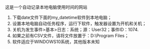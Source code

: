 这是一个自动记录本地电脑使用时间的网站  
1. 下载date文件下面的my_datetime软件到本地电脑；
2. 设置本地电脑自动任务程序，运行下软件，触发器设置为开机和关机；
3. 关机为发生事件>基本>日志：系统；源：User32；事件ID：1074.
4. 如果之前有CSV文件，请将文件放置于：D:\Program Files；
5. 软件适应于WINDOWS10系统，其他版本未知


